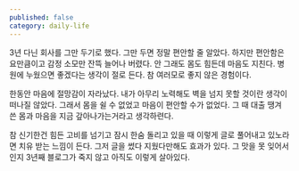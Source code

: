 ```yaml
---
published: false
category: daily-life
---
```

3년 다닌 회사를 그만 두기로 했다. 그만 두면 정말 편안할 줄 알았다. 하지만 편안함은 요만큼이고 감정 소모만 잔뜩 늘어나 버렸다. 안 그래도 몸도 힘든데 마음도 지친다. 병원에 누웠으면 좋겠다는 생각이 절로 든다. 참 여러모로 좋지 않은 경험이다.

한동안 마음에 절망감이 자라났다. 내가 아무리 노력해도 벽을 넘지 못할 것이란 생각이 떠나질 않았다. 그래서 몸을 쉴 수 없었고 마음이 편안할 수가 없었다. 그 때 대출 땡겨 쓴 몸과 마음을 지금 갚아나가는거라고 생각하련다.

참 신기한건 힘든 고비를 넘기고 잠시 한숨 돌리고 있을 때 이렇게 글로 풀어내고 있노라면 치유 받는 느낌이 든다. 그저 글을 썼다 지웠다만해도 효과가 있다. 그 맛을 못 잊어서인지 3년째 블로그가 죽지 않고 아직도 이렇게 살아있다.